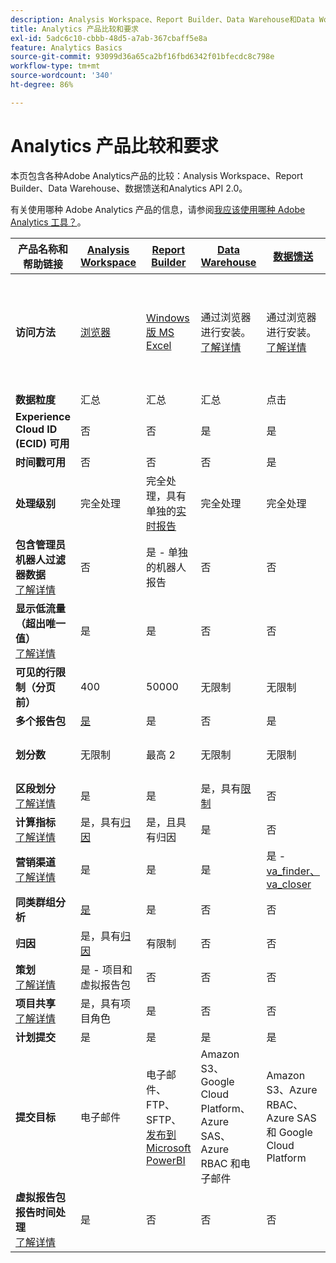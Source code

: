 ```yaml
---
description: Analysis Workspace、Report Builder、Data Warehouse和Data Workbench的系统要求和比较
title: Analytics 产品比较和要求
exl-id: 5adc6c10-cbbb-48d5-a7ab-367cbaff5e8a
feature: Analytics Basics
source-git-commit: 93099d36a65ca2bf16fbd6342f01bfecdc8c798e
workflow-type: tm+mt
source-wordcount: '340'
ht-degree: 86%

---
```


# Analytics 产品比较和要求

本页包含各种Adobe Analytics产品的比较：Analysis Workspace、Report Builder、Data Warehouse、数据馈送和Analytics API 2.0。

有关使用哪种 Adobe Analytics 产品的信息，请参阅[我应该使用哪种 Adobe Analytics 工具？](/help/analyze/get-started/which-analytics-tool.md)。

| 产品名称和帮助链接 | [Analysis Workspace](/help/analyze/analysis-workspace/home.md) | [Report Builder](/help/analyze/report-builder/home.md) | [Data Warehouse](/help/export/data-warehouse/data-warehouse.md) | [数据馈送](/help/export/analytics-data-feed/data-feed-overview.md) | [Analytics API 2.0](https://www.adobe.io/apis/experiencecloud/analytics/docs.html) |
|---|---|---|---|---|---|
| **访问方法** | [浏览器](/help/analyze/get-started/sys-reqs.md) | [Windows 版 MS Excel](/help/analyze/report-builder/setup/system-requirements.md) | 通过浏览器进行安装。[了解详情](/help/analyze/get-started/sys-reqs.md) | 通过浏览器进行安装。[了解详情](/help/export/analytics-data-feed/data-feed-overview.md) | RESTful API 工具。使用 Adobe Developer 凭据登录。[了解详情](https://developer.adobe.com/analytics-apis/docs/2.0/) |
| **数据粒度** | 汇总 | 汇总 | 汇总 | 点击 | 汇总 |
| **Experience Cloud ID (ECID) 可用** | 否 | 否 | 是 | 是 | 否 |
| **时间戳可用** | 否 | 否 | 否 | 是 | 否 |
| **处理级别** | 完全处理 | 完全处理，具有单独的[实时报告](/help/admin/admin/c-manage-report-suites/c-edit-report-suites/realtime/realtime.md) | 完全处理 | 完全处理 | 完全处理 |
| **包含管理员机器人过滤器数据**<br> [了解详情](/help/admin/admin/c-manage-report-suites/c-edit-report-suites/general/bot-removal/bot-removal.md) | 否 | 是 - 单独的机器人报告 | 否 | 否 | 否 |
| **显示低流量（超出唯一值）**<br> [了解详情](/help/technotes/low-traffic.md) | 是 | 是 | 否 | 否 | 是 |
| **可见的行限制（分页前）** | 400 | 50000 | 无限制 | 无限制 | 50000 |
| **多个报告包** | [是](/help/analyze/analysis-workspace/build-workspace-project/multiple-report-suites.md) | 是 | 否 | 是 | 否 | 是 |
| **划分数** | 无限制 | 最高 2 | 无限制 | 无限制 | 无限制，跨多个查询运行 |
| **区段划分** <br> [了解详情](/help/components/segmentation/segmentation-workflow/seg-workflow.md) | 是 | 是 | 是，具有[限制](/help/components/segmentation/seg-reference/seg-compatibility.md) | 否 | 是 |
| **计算指标** <br> [了解详情](/help/components/c-calcmetrics/cm-overview.md) | 是，具有[归因](/help/analyze/analysis-workspace/attribution/overview.md) | 是，且具有归因 | 是 | 否 | 是，具有[归因](/help/analyze/analysis-workspace/attribution/overview.md) |
| **营销渠道** <br> [了解详情](/help/components/c-marketing-channels/c-getting-started-mchannel.md) | 是 | 是 | 是 | 是 - [va_finder、va_closer](/help/export/analytics-data-feed/c-df-contents/datafeeds-reference.md) | 是 |
| **同类群组分析** | [是](/help/analyze/analysis-workspace/visualizations/cohort-table/cohort-analysis.md) | 是 | 否 | 否 | 否 |
| **归因** | 是，具有[归因](/help/analyze/analysis-workspace/attribution/overview.md) | 有限制 | 否 | 否 | 是，具有[归因](/help/analyze/analysis-workspace/attribution/overview.md) | 否 |
| **策划**<br> [了解详情](/help/analyze/analysis-workspace/curate-share/curate.md) | 是 - 项目和虚拟报告包 | 否 | 否 | 否 | 是 — 仅虚拟报表包 |
| **项目共享**<br> [了解详情](/help/analyze/analysis-workspace/curate-share/share-projects.md) | 是，具有项目角色 | 是 | 否 | 否 | 否 |
| **计划提交** | 是 | 是 | 是 | 是 | 否 |
| **提交目标** | 电子邮件 | 电子邮件、FTP、SFTP、[发布到 Microsoft PowerBI](/help/analyze/report-builder/c-publish-power-bi/power-bi.md) | Amazon S3、Google Cloud Platform、Azure SAS、Azure RBAC 和电子邮件 | Amazon S3、Azure RBAC、Azure SAS 和 Google Cloud Platform | - |
| **虚拟报告包报告时间处理**<br> [了解详情](/help/components/vrs/vrs-report-time-processing.md) | 是 | 否 | 否 | 否 | 是 |
